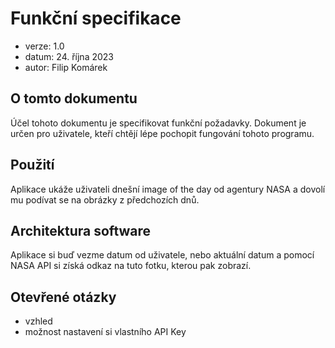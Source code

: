# Funkční specifikace

- verze: 1.0
- datum: 24. října 2023
- autor: Filip Komárek

## O tomto dokumentu

Účel tohoto dokumentu je specifikovat funkční požadavky.
Dokument je určen pro uživatele, kteří chtějí lépe pochopit fungování tohoto programu.

## Použití
Aplikace ukáže uživateli dnešní image of the day od agentury NASA a dovolí mu podívat se na obrázky z předchozích dnů.

## Architektura software
Aplikace si buď vezme datum od uživatele, nebo aktuální datum a pomocí NASA API si získá odkaz na tuto fotku, kterou pak zobrazí.

## Otevřené otázky
- vzhled
- možnost nastavení si vlastního API Key